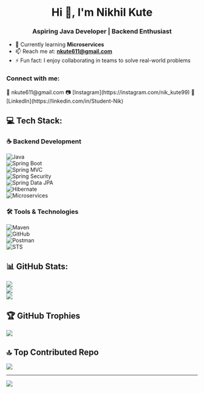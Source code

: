 <h1 align="center">Hi 👋, I'm Nikhil Kute</h1>
<h3 align="center">Aspiring Java Developer | Backend Enthusiast</h3>

- 🌱 Currently learning **Microservices**  
- 📫 Reach me at: **nkute611@gmail.com**  
- ⚡ Fun fact: I enjoy collaborating in teams to solve real-world problems  

<h3 align="left">Connect with me:</h3>
<p align="left">
📧 nkute611@gmail.com  
📷 [Instagram](https://instagram.com/nik_kute99)  
💼 [LinkedIn](https://linkedin.com/in/Student-Nik)  
</p>

## 💻 Tech Stack:

### ☕ Backend Development
![Java](https://img.shields.io/badge/Java-%23ED8B00.svg?style=for-the-badge&logo=java&logoColor=white)  
![Spring Boot](https://img.shields.io/badge/Spring_Boot-6DB33F.svg?style=for-the-badge&logo=spring-boot&logoColor=white)  
![Spring MVC](https://img.shields.io/badge/Spring_MVC-6DB33F.svg?style=for-the-badge&logo=spring&logoColor=white)  
![Spring Security](https://img.shields.io/badge/Spring_Security-6DB33F.svg?style=for-the-badge&logo=springsecurity&logoColor=white)  
![Spring Data JPA](https://img.shields.io/badge/Spring_Data_JPA-6DB33F.svg?style=for-the-badge&logo=spring&logoColor=white)  
![Hibernate](https://img.shields.io/badge/Hibernate-59666C.svg?style=for-the-badge&logo=hibernate&logoColor=white)  
![Microservices](https://img.shields.io/badge/Microservices-%230073C2.svg?style=for-the-badge&logo=docusign&logoColor=white)

### 🛠️ Tools & Technologies
![Maven](https://img.shields.io/badge/Maven-C71A36.svg?style=for-the-badge&logo=apachemaven&logoColor=white)  
![GitHub](https://img.shields.io/badge/GitHub-%23121011.svg?style=for-the-badge&logo=github&logoColor=white)  
![Postman](https://img.shields.io/badge/Postman-FF6C37.svg?style=for-the-badge&logo=postman&logoColor=white)  
![STS](https://img.shields.io/badge/Spring_Tool_Suite-6DB33F.svg?style=for-the-badge&logo=spring&logoColor=white)

## 📊 GitHub Stats:
![](https://github-readme-stats.vercel.app/api?username=Student-Nik&theme=dark&hide_border=false&include_all_commits=true&count_private=true)<br/>
![](https://github-readme-streak-stats.herokuapp.com/?user=Student-Nik&theme=dark&hide_border=false)<br/>
![](https://github-readme-stats.vercel.app/api/top-langs/?username=Student-Nik&theme=dark&hide_border=false&layout=compact)

## 🏆 GitHub Trophies
![](https://github-profile-trophy.vercel.app/?username=Student-Nik&theme=radical&no-frame=false&no-bg=true&margin-w=4)

## 🔝 Top Contributed Repo
![](https://github-contributor-stats.vercel.app/api?username=Student-Nik&limit=5&theme=dark&combine_all_yearly_contributions=true)

---
[![](https://visitcount.itsvg.in/api?id=Student-Nik&icon=0&color=0)](https://visitcount.itsvg.in)

